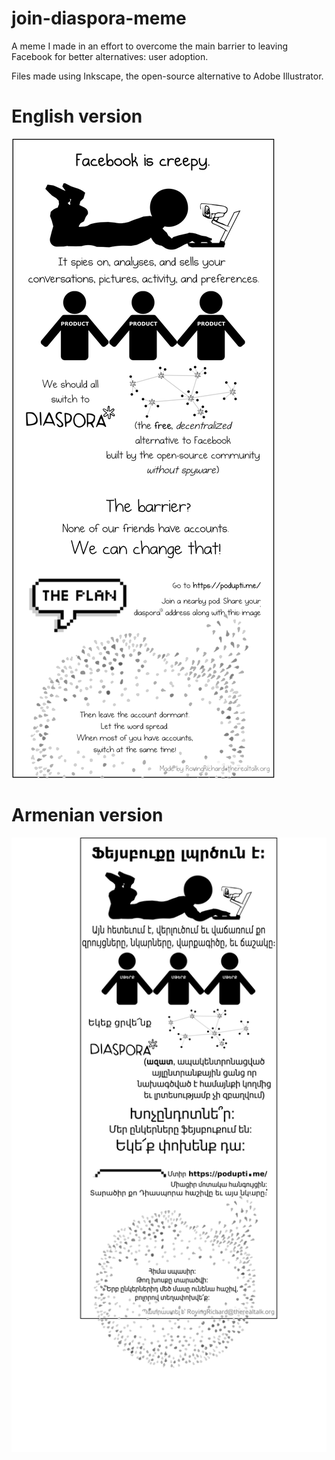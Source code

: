 # join-diaspora-meme

A meme I made in an effort to overcome the main barrier to leaving Facebook for better alternatives: user adoption.

Files made using Inkscape, the open-source alternative to Adobe Illustrator.

# English version

![English ver](figure-english.png?raw=true)

# Armenian version

![Armenian ver](figure-armenian.png?raw=true)
